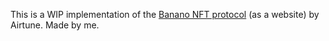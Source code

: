 This is a WIP implementation of the [Banano NFT protocol](https://github.com/Airtune/73-meta-tokens) (as a website) by Airtune. Made by me.